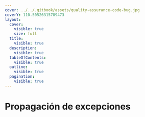 ```yaml
---
cover: ../../.gitbook/assets/quality-assurance-code-bug.jpg
coverY: 110.50526315789473
layout:
  cover:
    visible: true
    size: full
  title:
    visible: true
  description:
    visible: true
  tableOfContents:
    visible: true
  outline:
    visible: true
  pagination:
    visible: true
---
```


# Propagación de excepciones

